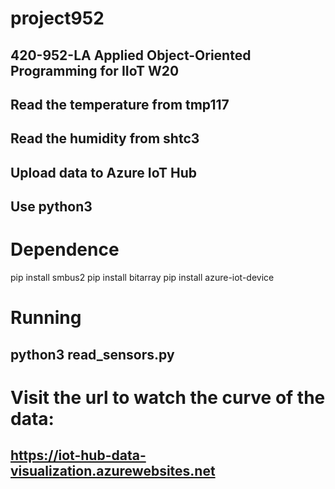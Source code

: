# project952
## 420-952-LA Applied Object-Oriented Programming for IIoT W20
## Read the temperature from tmp117
## Read the humidity from shtc3
## Upload data to Azure IoT Hub
## Use python3
# Dependence
pip install smbus2
pip install bitarray
pip install azure-iot-device
# Running
## python3 read_sensors.py
# Visit the url to watch the curve of the data:
## https://iot-hub-data-visualization.azurewebsites.net
